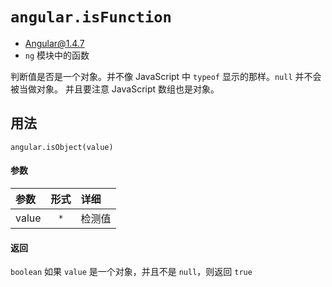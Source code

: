 # `angular.isFunction`
- Angular@1.4.7
- `ng` 模块中的函数

判断值是否是一个对象。并不像 JavaScript 中 `typeof` 显示的那样。`null` 并不会被当做对象。
并且要注意 JavaScript 数组也是对象。


## 用法

`angular.isObject(value)`

#### 参数

| 参数 | 形式 | 详细 |
|:----|:---:|:----|
|value|`*`| 检测值|


#### 返回

`boolean`	如果 `value` 是一个对象，并且不是 `null`，则返回 `true`
